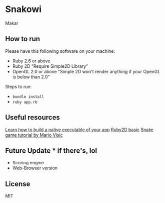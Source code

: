 # Snakowi
Makar
## How to run
Please have this following software on your machine:
* Ruby 2.6 or above
* Ruby 2D "Require Simple2D Library"
* OpenGL 2.0 or above "Simple 2D won't render anything if your OpenGL is below than 2.0"

Steps to run:
* ```bundle install```
* ```ruby app.rb```

## Useful resources
[Learn how to build a native executable of your app](https://www.ruby2d.com/learn/native/)
[Ruby2D basic](https://www.ruby2d.com/learn/)
[Snake game tutorial by Mario Visic](https://www.youtube.com/watch?v=2UVhYHBT_1o&t=1076s)

## Future Update * if there's, lol
* Scoring engine
* Web-Browser version

## License
MIT
